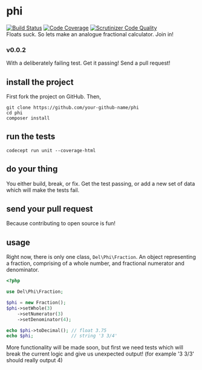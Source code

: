 # phi
[![Build Status](https://travis-ci.org/delboy1978uk/phi.png?branch=master)](https://travis-ci.org/delboy1978uk/phi) [![Code Coverage](https://scrutinizer-ci.com/g/delboy1978uk/phi/badges/coverage.png?b=master)](https://scrutinizer-ci.com/g/delboy1978uk/phi/?branch=master) [![Scrutinizer Code Quality](https://scrutinizer-ci.com/g/delboy1978uk/phi/badges/quality-score.png?b=master)](https://scrutinizer-ci.com/g/delboy1978uk/phi/?branch=master) <br />
Floats suck. So lets make an analogue fractional calculator. Join in!
### v0.0.2
With a deliberately failing test. Get it passing! Send a pull request!
## install the project
First fork the project on GitHub. Then, 
```
git clone https://github.com/your-github-name/phi
cd phi
composer install
```
## run the tests
```
codecept run unit --coverage-html
```
## do your thing
You either build, break, or fix. Get the test passing, or add a new set of data 
which will make the tests fail. 
## send your pull request
Because contributing to open source is fun!
## usage
Right now, there is only one class, `Del\Phi\Fraction`. An object representing a fraction, comprising
of a whole number, and fractional numerator and denominator.
```php
<?php 

use Del\Phi\Fraction;

$phi = new Fraction();
$phi->setWhole(3)
    ->setNumerator(3)
    ->setDenominator(4);

echo $phi->toDecimal(); // float 3.75
echo $phi;              // string '3 3/4'
```
More functionality will be made soon, but first we need tests which will break the current logic 
and give us unexpected output! (for example '3 3/3' should really output 4) 